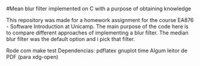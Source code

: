 #Mean blur filter implemented on C with a purpose of obtaining knowledge

This repository was made for a homework assignment for the course EA876 - Software
Introduction at Unicamp. The main purpose of the code here is to compare different approaches of implementing
a blur filter. The median blur filter was the default option and i pick that filter.
















Rode com make test
Dependencias:
  pdflatex
  gnuplot
  time
  Algum leitor de PDF (para xdg-open)
